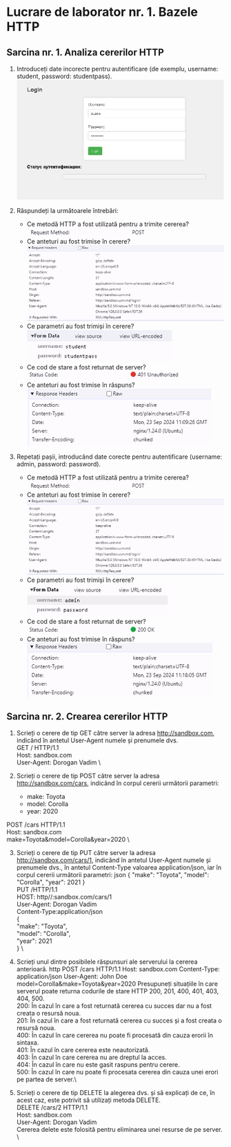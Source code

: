 # Lucrare de laborator nr. 1. Bazele HTTP

## Sarcina nr. 1. Analiza cererilor HTTP

1. Introduceți date incorecte pentru autentificare (de exemplu, username: student, password: studentpass).
    ![image1](./screenshots/1.1.png)

2. Răspundeți la următoarele întrebări:
    - Ce metodă HTTP a fost utilizată pentru a trimite cererea? \
        ![image1](./screenshots/1.2.1.png)
    - Ce anteturi au fost trimise în cerere? \
        ![image1](./screenshots/1.2.2.png)
    - Ce parametri au fost trimiși în cerere? \
        ![image1](./screenshots/1.2.3.png)
    - Ce cod de stare a fost returnat de server? \
        ![image1](./screenshots/1.2.4.png)
    - Ce anteturi au fost trimise în răspuns? \
        ![image1](./screenshots/1.2.5.png)

3. Repetați pașii, introducând date corecte pentru autentificare (username: admin, password: password).
    - Ce metodă HTTP a fost utilizată pentru a trimite cererea? \
        ![image1](./screenshots/1.3.1.png)
    - Ce anteturi au fost trimise în cerere? \
        ![image1](./screenshots/1.3.2.png)
    - Ce parametri au fost trimiși în cerere? \
        ![image1](./screenshots/1.3.3.png)
    - Ce cod de stare a fost returnat de server? \
        ![image1](./screenshots/1.3.4.png)
    - Ce anteturi au fost trimise în răspuns? \
        ![image1](./screenshots/1.3.5.png)

## Sarcina nr. 2. Crearea cererilor HTTP
1. Scrieți o cerere de tip GET către server la adresa http://sandbox.com, indicând în antetul User-Agent numele și prenumele dvs. \
GET / HTTP/1.1 \
Host: sandbox.com \
User-Agent: Dorogan Vadim \

2. Scrieți o cerere de tip POST către server la adresa http://sandbox.com/cars, indicând în corpul cererii următorii parametri:
    * make: Toyota
    * model: Corolla
    * year: 2020 <a/>

POST /cars HTTP/1.1 \
Host: sandbox.com \
make=Toyota&model=Corolla&year=2020 \

3. Scrieți o cerere de tip PUT către server la adresa http://sandbox.com/cars/1, indicând în antetul User-Agent numele și prenumele dvs., în antetul Content-Type valoarea application/json, iar în corpul cererii următorii parametri: json { "make": "Toyota", "model": "Corolla", "year": 2021 }\
PUT /HTTP/1.1 \
HOST: http//:sandbox.com/cars/1 \
User-Agent: Dorogan Vadim \
Content-Type:application/json \
{ \
    "make": "Toyota", \
    "model": "Corolla", \
    "year": 2021 \
} \

4. Scrieți unul dintre posibilele răspunsuri ale serverului la cererea anterioară. http POST /cars HTTP/1.1 Host: sandbox.com Content-Type: application/json User-Agent: John Doe model=Corolla&make=Toyota&year=2020 Presupuneți situațiile în care serverul poate returna codurile de stare HTTP 200, 201, 400, 401, 403, 404, 500. \
200: În cazul în care a fost returnată cererea cu succes dar nu a fost creata o resursă noua.\
201: În cazul în care a fost returnată cererea cu succes și a fost creata o resursă noua.\
400: În cazul în care cererea nu poate fi procesată din cauza erorii în sintaxa.\
401: În cazul în care cererea este neautorizată.\
403: În cazul în care cererea nu are dreptul la acces.\
404: În cazul în care nu este gasit raspuns pentru cerere.\
500: În cazul în care nu poate fi procesata cererea din cauza unei erori pe partea de server.\

5. Scrieți o cerere de tip DELETE la alegerea dvs. și să explicați de ce, în acest caz, este potrivit să utilizați metoda DELETE. \
DELETE /cars/2 HTTP/1.1 \
Host: sandbox.com \
User-Agent: Dorogan Vadim \
Cererea delete este folosită pentru eliminarea unei resurse de pe server. \
